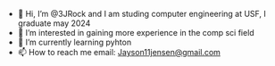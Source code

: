 - 👋 Hi, I’m @3JRock and I am studing computer engineering at USF, I graduate may 2024
- 👀 I’m interested in gaining more experience in the comp sci field
- 🌱 I’m currently learning pyhton
- 📫 How to reach me email: Jayson11jensen@gmail.com

<!---
3JRock/3JRock is a ✨ special ✨ repository because its `README.md` (this file) appears on your GitHub profile.
You can click the Preview link to take a look at your changes.
--->
